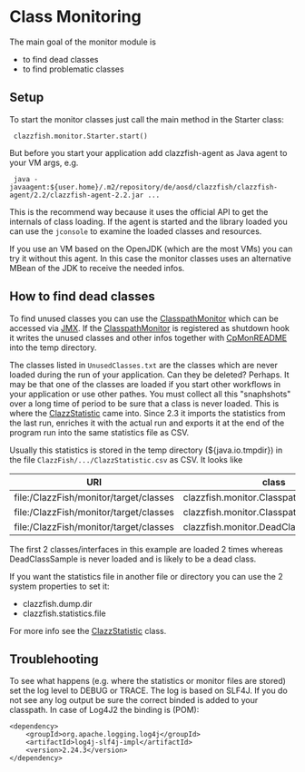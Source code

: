 # Class Monitoring


The main goal of the monitor module is

* to find dead classes
* to find problematic classes


## Setup

To start the monitor classes just call the main method in the Starter class:

     clazzfish.monitor.Starter.start()

But before you start your application add clazzfish-agent as Java agent to your VM args, e.g.

     java -javaagent:${user.home}/.m2/repository/de/aosd/clazzfish/clazzfish-agent/2.2/clazzfish-agent-2.2.jar ...

This is the recommend way because it uses the official API to get the internals of class loading.
If the agent is started and the library loaded you can use the `jconsole` to examine the loaded classes and resources.

If you use an VM based on the OpenJDK (which are the most VMs) you can try it without this agent.
In this case the monitor classes uses an alternative MBean of the JDK to receive the needed infos.



## How to find dead classes

To find unused classes you can use the [ClasspathMonitor](src/main/java/clazzfish/monitor/ClasspathMonitor.java) which can be accessed via [JMX](https://en.wikipedia.org/wiki/Java_Management_Extensions).
If the [ClasspathMonitor](src/main/java/clazzfish/monitor/ClasspathMonitor.java) is registered as shutdown hook it writes the unused classes and other infos together with [CpMonREADME](src/main/resources/clazzfish/monitor/CpMonREADME.txt) into the temp directory.

The classes listed in `UnusedClasses.txt` are the classes which are never loaded during the run of your application.
Can they be deleted?
Perhaps.
It may be that one of the classes are loaded if you start other workflows in your application or use other pathes.
You must collect all this "snaphshots" over a long time of period to be sure that a class is never loaded.
This is where the [ClazzStatistic](src/main/java/clazzfish/monitor/stat/ClazzStatistic.java) came into.
Since 2.3 it imports the statistics from the last run, enriches it with the actual run and exports it at the end of the program run into the same statistics file as CSV.

Usually this statistics is stored in the temp directory (${java.io.tmpdir}) in the file `ClazzFish/.../ClazzStatistic.csv` as CSV. It looks like

| URI                                    | class                                   | count |
|----------------------------------------|-----------------------------------------|-------|
| file:/ClazzFish/monitor/target/classes | clazzfish.monitor.ClasspathMonitor      | 2     |
| file:/ClazzFish/monitor/target/classes | clazzfish.monitor.ClasspathMonitorMBean | 2     | 
| file:/ClazzFish/monitor/target/classes | clazzfish.monitor.DeadClassSample       | 0     |

The first 2 classes/interfaces in this example are loaded 2 times whereas DeadClassSample is never loaded and is likely to be a dead class.

If you want the statistics file in another file or directory you can use the 2 system properties to set it:

* clazzfish.dump.dir
* clazzfish.statistics.file

For more info see the [ClazzStatistic](src/main/java/clazzfish/monitor/stat/ClazzStatistic.java) class.


## Troublehooting

To see what happens (e.g. where the statistics or monitor files are stored) set the log level to DEBUG or TRACE.
The log is based on SLF4J.
If you do not see any log output be sure the correct binded is added to your classpath.
In case of Log4J2 the binding is (POM):

    <dependency>
        <groupId>org.apache.logging.log4j</groupId>
        <artifactId>log4j-slf4j-impl</artifactId>
        <version>2.24.3</version>
    </dependency>
